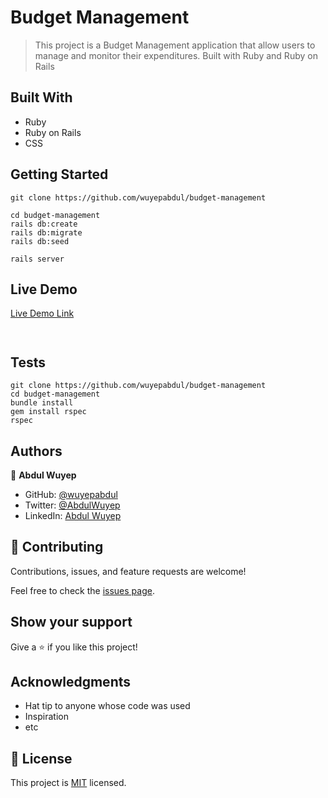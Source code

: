 # Budget Management

> This project is a Budget Management application that allow users to manage and monitor their expenditures. Built with Ruby and Ruby on Rails

## Built With

- Ruby
- Ruby on Rails
- CSS

## Getting Started

```
git clone https://github.com/wuyepabdul/budget-management

cd budget-management
rails db:create
rails db:migrate
rails db:seed

rails server

```
## Live Demo

[Live Demo Link](https://rails-budget-management.herokuapp.com//)

```


```

## Tests

```
git clone https://github.com/wuyepabdul/budget-management
cd budget-management
bundle install
gem install rspec
rspec
```

## Authors

👤 **Abdul Wuyep**

- GitHub: [@wuyepabdul](https://github.com/wuyepabdul)
- Twitter: [@AbdulWuyep](https://twitter.com/AbdulWuyep)
- LinkedIn: [Abdul Wuyep](https://www.linkedin.com/in/abdul-wuyep/)


## 🤝 Contributing

Contributions, issues, and feature requests are welcome!

Feel free to check the [issues page](../../issues/).

## Show your support

Give a ⭐️ if you like this project!

## Acknowledgments

- Hat tip to anyone whose code was used
- Inspiration
- etc

## 📝 License

This project is [MIT](./MIT.md) licensed.